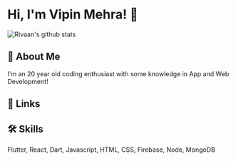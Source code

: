 # Hi, I'm Vipin Mehra! 👋

![Rivaan's github stats](https://github-readme-stats.vercel.app/api?username=vipinmehra535&show_icons=true&theme=react)
## 🚀 About Me
I'm an 20 year old coding enthusiast with some knowledge in App and Web Development!


## 🔗 Links



## 🛠 Skills
Flutter, React, Dart, Javascript, HTML, CSS, Firebase, Node, MongoDB
